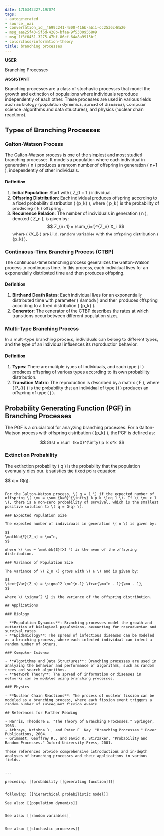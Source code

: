 ```yaml
---
date: 1716342327.197074
tags:
- autogenerated
- source__oai
- conversation_id__4699c241-4d00-416b-ab11-cc2536c48a20
- msg_aaa25f43-5f5d-428b-bfaa-9f5330956809
- msg_1f8f6451-3275-47bf-86cf-64a8a9915bf1
- colorclass/information-theory
title: branching processes
---
```


**USER**

Branching Processes


**ASSISTANT**

Branching processes are a class of stochastic processes that model the growth and extinction of populations where individuals reproduce independently of each other. These processes are used in various fields such as biology (population dynamics, spread of diseases), computer science (algorithms and data structures), and physics (nuclear chain reactions).

## Types of Branching Processes

### Galton-Watson Process

The Galton-Watson process is one of the simplest and most studied branching processes. It models a population where each individual in generation \( n \) produces a random number of offspring in generation \( n+1 \), independently of other individuals.

#### Definition

1. **Initial Population**: Start with \( Z_0 = 1 \) individual.
2. **Offspring Distribution**: Each individual produces offspring according to a fixed probability distribution \( \{p_k\} \), where \( p_k \) is the probability of producing \( k \) offspring.
3. **Recurrence Relation**: The number of individuals in generation \( n \), denoted \( Z_n \), is given by:
   $$
   Z_{n+1} = \sum_{i=1}^{Z_n} X_i,
   $$
   where \( \{X_i\} \) are i.i.d. random variables with the offspring distribution \( \{p_k\} \).

### Continuous-Time Branching Process (CTBP)

The continuous-time branching process generalizes the Galton-Watson process to continuous time. In this process, each individual lives for an exponentially distributed time and then produces offspring.

#### Definition

1. **Birth and Death Rates**: Each individual lives for an exponentially distributed time with parameter \( \lambda \) and then produces offspring according to a fixed distribution \( \{p_k\} \).
2. **Generator**: The generator of the CTBP describes the rates at which transitions occur between different population sizes.

### Multi-Type Branching Process

In a multi-type branching process, individuals can belong to different types, and the type of an individual influences its reproduction behavior.

#### Definition

1. **Types**: There are multiple types of individuals, and each type \( i \) produces offspring of various types according to its own probability distribution.
2. **Transition Matrix**: The reproduction is described by a matrix \( P \), where \( P_{ij} \) is the probability that an individual of type \( i \) produces an offspring of type \( j \).

## Probability Generating Function (PGF) in Branching Processes

The PGF is a crucial tool for analyzing branching processes. For a Galton-Watson process with offspring distribution \( \{p_k\} \), the PGF is defined as:

$$
G(s) = \sum_{k=0}^{\infty} p_k s^k.
$$

### Extinction Probability

The extinction probability \( q \) is the probability that the population eventually dies out. It satisfies the fixed point equation:

$$
q = G(q).
```

For the Galton-Watson process, \( q = 1 \) if the expected number of offspring \( \mu = \sum_{k=0}^{\infty} k p_k \leq 1 \). If \( \mu > 1 \), there is a non-zero probability of survival, which is the smallest positive solution to \( q = G(q) \).

### Expected Population Size

The expected number of individuals in generation \( n \) is given by:

$$
\mathbb{E}[Z_n] = \mu^n,
$$

where \( \mu = \mathbb{E}[X] \) is the mean of the offspring distribution.

### Variance of Population Size

The variance of \( Z_n \) grows with \( n \) and is given by:

$$
\text{Var}(Z_n) = \sigma^2 \mu^{n-1} \frac{\mu^n - 1}{\mu - 1},
$$

where \( \sigma^2 \) is the variance of the offspring distribution.

## Applications

### Biology

- **Population Dynamics**: Branching processes model the growth and extinction of biological populations, accounting for reproduction and survival rates.
- **Epidemiology**: The spread of infectious diseases can be modeled as a branching process, where each infected individual can infect a random number of others.

### Computer Science

- **Algorithms and Data Structures**: Branching processes are used in analyzing the behavior and performance of algorithms, such as random trees and search algorithms.
- **Network Theory**: The spread of information or diseases in networks can be modeled using branching processes.

### Physics

- **Nuclear Chain Reactions**: The process of nuclear fission can be modeled as a branching process, where each fission event triggers a random number of subsequent fission events.

## References for Further Reading

- Harris, Theodore E. "The Theory of Branching Processes." Springer, 1963.
- Athreya, Krishna B., and Peter E. Ney. "Branching Processes." Dover Publications, 2004.
- Grimmett, Geoffrey R., and David R. Stirzaker. "Probability and Random Processes." Oxford University Press, 2001.

These references provide comprehensive introductions and in-depth analyses of branching processes and their applications in various fields.


---

preceding: [[probability [[generating function]]]]  


following: [[hierarchical probabilistic model]]

See also: [[population dynamics]]


See also: [[random variables]]


See also: [[stochastic processes]]